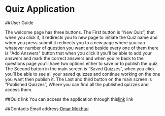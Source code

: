 # Quiz Application 

##User Guide

The welcome page has three buttons. The First button is “New Quiz”, that when you click it, it redirects you to new page to initiate the Quiz name and when you press submit it redirects you to a new page where you can whatever number of question you want and beside every one of them there is "Add Answers" button that when you click it you'll be able to add your answers and mark the correct answers and when you're back to the questions page you'll have two options either to save or to publish the quiz. 
The Second button in the main screen is “Saved Quizzes”, when you click you’ll be able to see all your saved quizzes and continue working on the one you want then publish it.
The Last and third button on the main screen is “Published Quizzes”, Where you can find all the published quizzes and access them.

##Quiz link
You can access the application through this[link](https://omarmokhtar.000webhostapp.com/)
 link

##Contacts
Email address:[Omar Mokhtar](mailto:omarmokkhtar@gmail.com)
